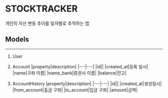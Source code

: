 # STOCKTRACKER 
개인의 자산 변동 추이를 일자별로 추적하는 앱

## Models
---
1. User

2. Account
|property|description|
|---|---|
|id||
|created_at|등록 일시|
|name|구좌 이름|
|name_bank|증권사 이름|
|balance|잔고|

3. AccountHistory
|property|description|
|---|---|
|id||
|created_at|생성일시|
|from_account|출금 구좌|
|to_account|입금 구좌|
|amount|금액|